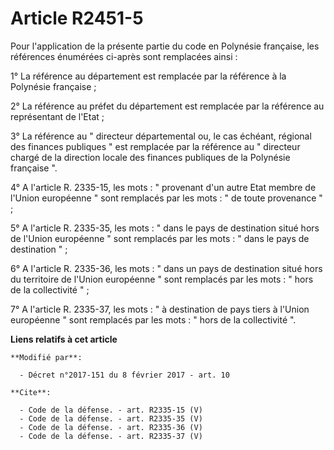 # Article R2451-5

Pour l'application de la présente partie du code en Polynésie française, les références énumérées ci-après sont remplacées
ainsi : 

1° La référence au département est remplacée par la référence à la Polynésie française ; 

2° La référence au préfet du département est remplacée par la référence au représentant de l'Etat ; 

3° La référence au " directeur départemental ou, le cas échéant, régional des finances publiques " est remplacée par la
référence au " directeur chargé de la direction locale des finances publiques de la Polynésie française ". 

4° A l'article R. 2335-15, les mots : " provenant d'un autre Etat membre de l'Union européenne " sont remplacés par les
mots : " de toute provenance " ; 

5° A l'article R. 2335-35, les mots : " dans le pays de destination situé hors de l'Union européenne " sont remplacés par les
mots : " dans le pays de destination " ; 

6° A l'article R. 2335-36, les mots : " dans un pays de destination situé hors du territoire de l'Union européenne " sont
remplacés par les mots : " hors de la collectivité " ; 

7° A l'article R. 2335-37, les mots : " à destination de pays tiers à l'Union européenne " sont remplacés par les mots : "
hors de la collectivité ".

**Liens relatifs à cet article**

	**Modifié par**:

	  - Décret n°2017-151 du 8 février 2017 - art. 10

	**Cite**:

	  - Code de la défense. - art. R2335-15 (V)
	  - Code de la défense. - art. R2335-35 (V)
	  - Code de la défense. - art. R2335-36 (V)
	  - Code de la défense. - art. R2335-37 (V)
